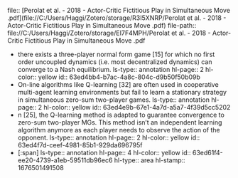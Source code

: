file:: [Perolat et al. - 2018 - Actor-Critic Fictitious Play in Simultaneous Move .pdf](file://C:/Users/Haggi/Zotero/storage/R3I5XNRP/Perolat et al. - 2018 - Actor-Critic Fictitious Play in Simultaneous Move .pdf)
file-path:: file://C:/Users/Haggi/Zotero/storage/EI7F4MPH/Perolat et al. - 2018 - Actor-Critic Fictitious Play in Simultaneous Move .pdf

- there exists a three-player normal form game [15] for which no first order uncoupled dynamics (i.e. most decentralized dynamics) can converge to a Nash equilibrium. 
  ls-type:: annotation
  hl-page:: 2
  hl-color:: yellow
  id:: 63ed4bb4-b7ac-4a8c-804c-d9b50f50b09b
- On-line algorithms like Q-learning [32] are often used in cooperative multi-agent learning environments but fail to learn a stationary strategy in simultaneous zero-sum two-player games. 
  ls-type:: annotation
  hl-page:: 2
  hl-color:: yellow
  id:: 63ed4e9b-67e1-4a7d-a5a7-4f39d5cc5202
- n [25], the Q-learning method is adapted to guarantee convergence to zero-sum two-player MGs. This method isn’t an independent learning algorithm anymore as each player needs to observe the action of the opponent. 
  ls-type:: annotation
  hl-page:: 2
  hl-color:: yellow
  id:: 63ed4f7d-ceef-4981-85b1-929da696795f
- [:span]
  ls-type:: annotation
  hl-page:: 4
  hl-color:: yellow
  id:: 63ed61f4-ee20-4739-a1eb-59511db96ec6
  hl-type:: area
  hl-stamp:: 1676501491508